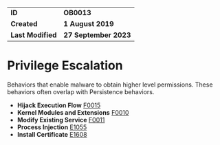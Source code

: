<table>
<tr>
<td><b>ID</b></td>
<td><b>OB0013</b></td>
</tr>
<td><b>Created</b></td>
<td><b>1 August 2019</b></td>
</tr>
<tr>
<td><b>Last Modified</b></td>
<td><b>27 September 2023</b></td>
</tr>
</table>


# Privilege Escalation

Behaviors that enable malware to obtain higher level permissions. These behaviors often overlap with Persistence behaviors.

* **Hijack Execution Flow** [F0015](../defense-evasion/hijack-execution-flow.md)
* **Kernel Modules and Extensions** [F0010](../persistence/kernel-modules-and-extensions.md)
* **Modify Existing Service** [F0011](../persistence/modify-existing-service.md)
* **Process Injection** [E1055](../defense-evasion/process-injection.md)
* **Install Certificate** [E1608](../privilege-escalation/install-certificate.md)